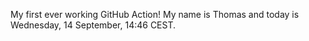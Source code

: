 My first ever working GitHub Action!
My name is Thomas and today is Wednesday, 14 September, 14:46 CEST. 
